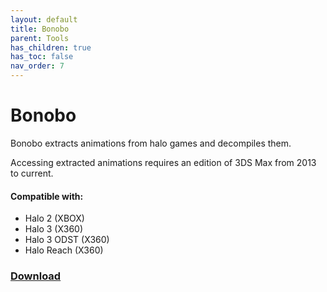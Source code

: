 ```yaml
---
layout: default
title: Bonobo
parent: Tools
has_children: true
has_toc: false
nav_order: 7
---
```

# Bonobo

Bonobo extracts animations from halo games and decompiles them.

Accessing extracted animations requires an edition of 3DS Max from 2013 to current.

#### Compatible with:

* Halo 2 (XBOX)
* Halo 3 (X360)
* Halo 3 ODST (X360)
* Halo Reach (X360)

### [Download](http://forum.halomaps.org/index.cfm?page=topic&topicID=51196)
